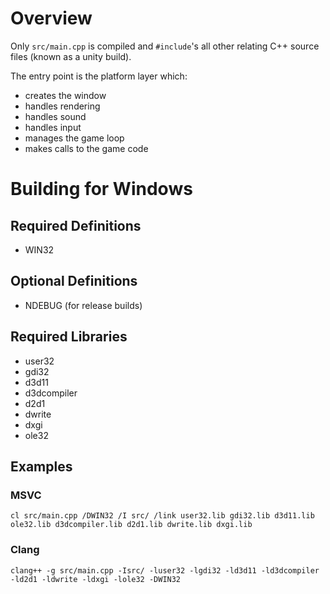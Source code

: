 # Overview

Only `src/main.cpp` is compiled and `#include`'s all other relating C++ source files (known as a unity build). 

The entry point is the platform layer which:
- creates the window 
- handles rendering 
- handles sound 
- handles input
- manages the game loop
- makes calls to the game code

# Building for Windows

## Required Definitions
- WIN32

## Optional Definitions
- NDEBUG (for release builds) 

## Required Libraries
- user32
- gdi32
- d3d11
- d3dcompiler
- d2d1
- dwrite
- dxgi
- ole32

## Examples

### MSVC
```
cl src/main.cpp /DWIN32 /I src/ /link user32.lib gdi32.lib d3d11.lib ole32.lib d3dcompiler.lib d2d1.lib dwrite.lib dxgi.lib
```

### Clang
```
clang++ -g src/main.cpp -Isrc/ -luser32 -lgdi32 -ld3d11 -ld3dcompiler -ld2d1 -ldwrite -ldxgi -lole32 -DWIN32
```